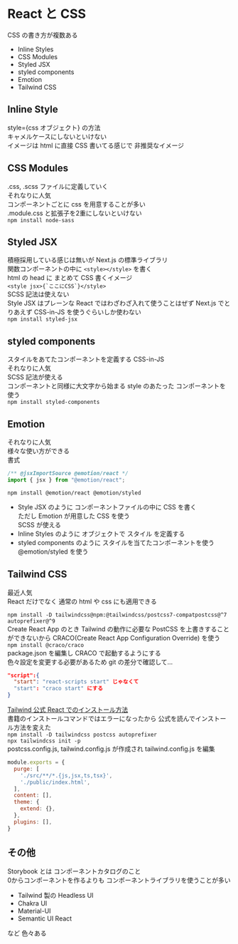# React と CSS
CSS の書き方が複数ある
- Inline Styles
- CSS Modules
- Styled JSX
- styled components
- Emotion
- Tailwind CSS

## Inline Style
style={css オブジェクト} の方法  
キャメルケースにしないといけない  
イメージは html に直接 CSS 書いてる感じで 非推奨なイメージ  
## CSS Modules
.css, .scss ファイルに定義していく  
それなりに人気  
コンポーネントごとに css を用意することが多い  
.module.css と拡張子を2重にしないといけない  
`npm install node-sass`  
## Styled JSX
積極採用している感じは無いが Next.js の標準ライブラリ  
関数コンポーネントの中に `<style></style>` を書く  
html の head に まとめて CSS 書くイメージ  
```<style jsx>{`ここにCSS`}</style>```  
SCSS 記法は使えない  
Style JSX はプレーンな React ではわざわざ入れて使うことはぜず Next.js でとりあえず CSS-in-JS を使うぐらいしか使わない  
`npm install styled-jsx`  
## styled components
スタイルをあてたコンポーネントを定義する CSS-in-JS  
それなりに人気  
SCSS 記法が使える  
コンポーネントと同様に大文字から始まる style のあたった コンポーネントを使う  
`npm install styled-components`  
## Emotion
それなりに人気  
様々な使い方ができる  
書式
```javascript
/** @jsxImportSource @emotion/react */
import { jsx } from "@emotion/react";
```
`npm install @emotion/react @emotion/styled`

- Style JSX のように コンポーネントファイルの中に CSS を書く  
ただし Emotion が用意した CSS を使う  
SCSS が使える  
- Inline Styles のように オブジェクトで スタイル を定義する  
- styled components のように スタイルを当てたコンポーネントを使う @emotion/styled を使う  
## Tailwind CSS
最近人気  
React だけでなく 通常の html や css にも適用できる  

`npm install -D tailwindcss@npm:@tailwindcss/postcss7-compatpostcss@^7 autoprefixer@^9`  
Create React App のとき Tailwind の動作に必要な PostCSS を上書きすることができないから CRACO(Create React App Configuration Override) を使う  
`npm install @craco/craco`  
package.json を編集し CRACO で起動するようにする  
色々設定を変更する必要があるため git の差分で確認して...  
```json
"script":{
  "start": "react-scripts start" じゃなくて
  "start": "craco start" にする
}
```

[Tailwind 公式 React でのインストール方法](https://tailwindcss.com/docs/guides/create-react-app)  
書籍のインストールコマンドではエラーになったから 公式を読んでインストール方法を変えた  
`npm install -D tailwindcss postcss autoprefixer`  
`npx tailwindcss init -p`  
postcss.config.js, tailwind.config.js が作成され tailwind.config.js を編集  
```javascript
module.exports = {
  purge: [
    './src/**/*.{js,jsx,ts,tsx}',
    './public/index.html',
  ],
  content: [],
  theme: {
    extend: {},
  },
  plugins: [],
}
```


## その他
Storybook とは コンポーネントカタログのこと  
0からコンポーネントを作るよりも コンポーネントライブラリを使うことが多い  
- Tailwind 製の Headless UI  
- Chakra UI  
- Material-UI  
- Semantic UI React  

など 色々ある  
